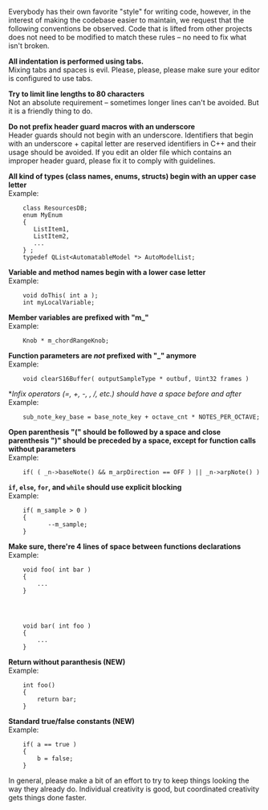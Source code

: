 Everybody has their own favorite "style" for writing code, however, in the interest of making the codebase easier to maintain, we request that the following conventions be observed. Code that is lifted from other projects does not need to be modified to match these rules – no need to fix what isn't broken.

**All indentation is performed using tabs.**  
Mixing tabs and spaces is evil. Please, please, please make sure your editor is configured to use tabs.

**Try to limit line lengths to 80 characters**  
Not an absolute requirement – sometimes longer lines can't be avoided. But it is a friendly thing to do.

**Do not prefix header guard macros with an underscore**  
Header guards should not begin with an underscore. Identifiers that begin with an underscore + capital letter are reserved identifiers in C++ and their usage should be avoided. If you edit an older file which contains an improper header guard, please fix it to comply with guidelines.

**All kind of types (class names, enums, structs) begin with an upper case letter**  
Example:

```
	class ResourcesDB;
	enum MyEnum
	{
	   ListItem1,
	   ListItem2,
	   ...
	} ;
	typedef QList<AutomatableModel *> AutoModelList;
```

**Variable and method names begin with a lower case letter**  
Example:
```
	void doThis( int a );
	int myLocalVariable;
```

**Member variables are prefixed with "m_"**  
Example:
```
	Knob * m_chordRangeKnob;
```
**Function parameters are _not_ prefixed with "_" anymore**  
Example:
```
	void clearS16Buffer( outputSampleType * outbuf, Uint32 frames )
```
**Infix operators (=, +, -, *, /, etc.) should have a space before and after**  
Example:
```
	sub_note_key_base = base_note_key + octave_cnt * NOTES_PER_OCTAVE;
```
**Open parenthesis "(" should be followed by a space and close parenthesis ")" should be preceded by a space, except for function calls without parameters**  
Example:
```
	if( ( _n->baseNote() && m_arpDirection == OFF ) || _n->arpNote() )
```
**`if`, `else`, `for`, and `while` should use explicit blocking**  
Example:
```
	if( m_sample > 0 )
	{
	       --m_sample;
	}
```
**Make sure, there're 4 lines of space between functions declarations**  
Example:
```
	void foo( int bar )
	{
		...
	}
	
	
	
	
	void bar( int foo )
	{
		...
	}
```
**Return without paranthesis (NEW)**  
Example:
```
	int foo()
	{
		return bar;
	}
```

**Standard true/false constants (NEW)**  
Example:
```
	if( a == true )
	{
		b = false;
	}
```

In general, please make a bit of an effort to try to keep things looking the way they already do. Individual creativity is good, but coordinated creativity gets things done faster.